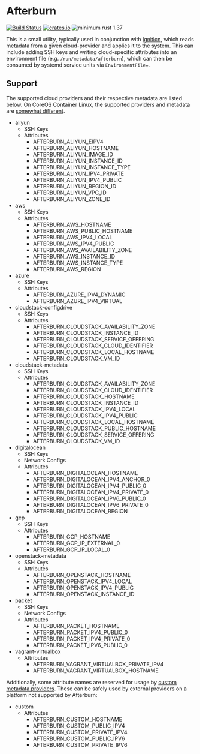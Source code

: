 # Afterburn

[![Build Status](https://travis-ci.org/coreos/afterburn.svg?branch=master)](https://travis-ci.org/coreos/afterburn)
[![crates.io](https://img.shields.io/crates/v/afterburn.svg)](https://crates.io/crates/afterburn)
![minimum rust 1.37](https://img.shields.io/badge/rust-1.37%2B-orange.svg)

This is a small utility, typically used in conjunction with [Ignition][ignition], which reads metadata from a given cloud-provider and applies it to the system.
This can include adding SSH keys and writing cloud-specific attributes into an environment file (e.g. `/run/metadata/afterburn`), which can then be consumed by systemd service units via `EnvironmentFile=`.

## Support

The supported cloud providers and their respective metadata are listed below.
On CoreOS Container Linux, the supported providers and metadata are [somewhat different][cl-legacy].

  - aliyun
    - SSH Keys
    - Attributes
      - AFTERBURN_ALIYUN_EIPV4
      - AFTERBURN_ALIYUN_HOSTNAME
      - AFTERBURN_ALIYUN_IMAGE_ID
      - AFTERBURN_ALIYUN_INSTANCE_ID
      - AFTERBURN_ALIYUN_INSTANCE_TYPE
      - AFTERBURN_ALIYUN_IPV4_PRIVATE
      - AFTERBURN_ALIYUN_IPV4_PUBLIC
      - AFTERBURN_ALIYUN_REGION_ID
      - AFTERBURN_ALIYUN_VPC_ID
      - AFTERBURN_ALIYUN_ZONE_ID
  - aws
    - SSH Keys
    - Attributes
      - AFTERBURN_AWS_HOSTNAME
      - AFTERBURN_AWS_PUBLIC_HOSTNAME
      - AFTERBURN_AWS_IPV4_LOCAL
      - AFTERBURN_AWS_IPV4_PUBLIC
      - AFTERBURN_AWS_AVAILABILITY_ZONE
      - AFTERBURN_AWS_INSTANCE_ID
      - AFTERBURN_AWS_INSTANCE_TYPE
      - AFTERBURN_AWS_REGION
  - azure
    - SSH Keys
    - Attributes
      - AFTERBURN_AZURE_IPV4_DYNAMIC
      - AFTERBURN_AZURE_IPV4_VIRTUAL
  - cloudstack-configdrive
    - SSH Keys
    - Attributes
      - AFTERBURN_CLOUDSTACK_AVAILABILITY_ZONE
      - AFTERBURN_CLOUDSTACK_INSTANCE_ID
      - AFTERBURN_CLOUDSTACK_SERVICE_OFFERING
      - AFTERBURN_CLOUDSTACK_CLOUD_IDENTIFIER
      - AFTERBURN_CLOUDSTACK_LOCAL_HOSTNAME
      - AFTERBURN_CLOUDSTACK_VM_ID
  - cloudstack-metadata
    - SSH Keys
    - Attributes
      - AFTERBURN_CLOUDSTACK_AVAILABILITY_ZONE
      - AFTERBURN_CLOUDSTACK_CLOUD_IDENTIFIER
      - AFTERBURN_CLOUDSTACK_HOSTNAME
      - AFTERBURN_CLOUDSTACK_INSTANCE_ID
      - AFTERBURN_CLOUDSTACK_IPV4_LOCAL
      - AFTERBURN_CLOUDSTACK_IPV4_PUBLIC
      - AFTERBURN_CLOUDSTACK_LOCAL_HOSTNAME
      - AFTERBURN_CLOUDSTACK_PUBLIC_HOSTNAME
      - AFTERBURN_CLOUDSTACK_SERVICE_OFFERING
      - AFTERBURN_CLOUDSTACK_VM_ID
  - digitalocean
    - SSH Keys
    - Network Configs
    - Attributes
      - AFTERBURN_DIGITALOCEAN_HOSTNAME
      - AFTERBURN_DIGITALOCEAN_IPV4_ANCHOR_0
      - AFTERBURN_DIGITALOCEAN_IPV4_PUBLIC_0
      - AFTERBURN_DIGITALOCEAN_IPV4_PRIVATE_0
      - AFTERBURN_DIGITALOCEAN_IPV6_PUBLIC_0
      - AFTERBURN_DIGITALOCEAN_IPV6_PRIVATE_0
      - AFTERBURN_DIGITALOCEAN_REGION
  - gcp
    - SSH Keys
    - Attributes
      - AFTERBURN_GCP_HOSTNAME
      - AFTERBURN_GCP_IP_EXTERNAL_0
      - AFTERBURN_GCP_IP_LOCAL_0
  - openstack-metadata
    - SSH Keys
    - Attributes
      - AFTERBURN_OPENSTACK_HOSTNAME
      - AFTERBURN_OPENSTACK_IPV4_LOCAL
      - AFTERBURN_OPENSTACK_IPV4_PUBLIC
      - AFTERBURN_OPENSTACK_INSTANCE_ID
  - packet
    - SSH Keys
    - Network Configs
    - Attributes
      - AFTERBURN_PACKET_HOSTNAME
      - AFTERBURN_PACKET_IPV4_PUBLIC_0
      - AFTERBURN_PACKET_IPV4_PRIVATE_0
      - AFTERBURN_PACKET_IPV6_PUBLIC_0
  - vagrant-virtualbox
    - Attributes
      - AFTERBURN_VAGRANT_VIRTUALBOX_PRIVATE_IPV4
      - AFTERBURN_VAGRANT_VIRTUALBOX_HOSTNAME

Additionally, some attribute names are reserved for usage by [custom metadata providers][custom-metadata].
These can be safely used by external providers on a platform not supported by Afterburn:

  - custom
    - Attributes
      - AFTERBURN_CUSTOM_HOSTNAME
      - AFTERBURN_CUSTOM_PUBLIC_IPV4
      - AFTERBURN_CUSTOM_PRIVATE_IPV4
      - AFTERBURN_CUSTOM_PUBLIC_IPV6
      - AFTERBURN_CUSTOM_PRIVATE_IPV6

[ignition]: https://github.com/coreos/ignition
[custom-metadata]: https://github.com/coreos/container-linux-config-transpiler/blob/v0.8.0/doc/dynamic-data.md#custom-metadata-providers
[cl-legacy]: docs/container-linux-legacy.md
